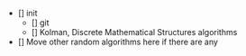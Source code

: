 - [] init 
    - [] git
    - [] Kolman, Discrete Mathematical Structures algorithms
- [] Move other random algorithms here if there are any
